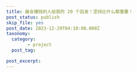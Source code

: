```yaml
---
title: 最会赚钱的人给我的 20 个启发！坚持比什么都重要！
post_status: publish
skip_file: yes
post_date: 2023-12-29T04:10:00.000Z
taxonomy:
  category:
        - project
  post_tag:

post_excerpt: 
---
```

